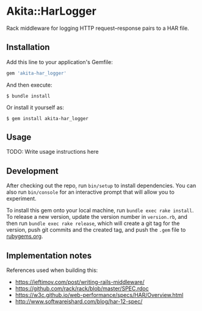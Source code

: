 # Akita::HarLogger

Rack middleware for logging HTTP request–response pairs to a HAR file.

## Installation

Add this line to your application's Gemfile:

```ruby
gem 'akita-har_logger'
```

And then execute:

    $ bundle install

Or install it yourself as:

    $ gem install akita-har_logger

## Usage

TODO: Write usage instructions here

## Development

After checking out the repo, run `bin/setup` to install dependencies. You can
also run `bin/console` for an interactive prompt that will allow you to
experiment.

To install this gem onto your local machine, run `bundle exec rake install`. To
release a new version, update the version number in `version.rb`, and then run
`bundle exec rake release`, which will create a git tag for the version, push
git commits and the created tag, and push the `.gem` file to
[rubygems.org](https://rubygems.org).

## Implementation notes

References used when building this:
  * https://ieftimov.com/post/writing-rails-middleware/
  * https://github.com/rack/rack/blob/master/SPEC.rdoc
  * https://w3c.github.io/web-performance/specs/HAR/Overview.html
  * http://www.softwareishard.com/blog/har-12-spec/
